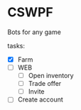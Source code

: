 # CSWPF
Bots for any game

tasks:
-[X] Farm
-[ ] WEB
  -[ ] Open inventory
  -[ ] Trade offer
  -[ ] Invite
-[ ] Create account
